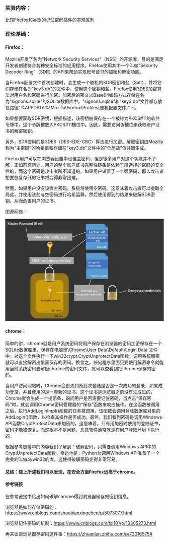 ### 实验内容：
比较Firefox和谷歌的记住密码插件的实现区别
### 理论基础：
#### Firefox：

Mozilla开发了名为"Network Security Services"（NSS）的开源库，目的是满足开发者创建符合各种安全标准的应用程序。Firefox使用其中一个叫做"Security Decoder Ring"（SDR）的API来帮助实现账号证书的加密和解密功能。

当Firefox配置文件首次创建时，会生成一个随机的SDR密钥和盐（Salt），并将它们存储在名为"key3.db"的文件中。使用这个密钥和盐，Firefox使用3DES加密算法对用户名和密码进行加密。加密后的密文以Base64编码方式存储在名为"signons.sqlite"的SQLite数据库中。"signons.sqlite"和"key3.db"文件都存放在路径"%APPDATA%\Mozilla\Firefox\Profiles\[随机配置文件]"下。

如果想要获取SDR密钥，根据描述，该密钥被保存在一个被称为PKCS#11的软件令牌中。这个令牌被放入PKCS#11槽位中。因此，需要访问该槽位来获取账户证书的解密密钥。

另外，SDR使用的是3DES（DES-EDE-CBC）算法进行加密。解密密钥由Mozilla称为"主密码"的哈希值和存储在"key3.db"文件中的"全局盐"值共同生成。

Firefox用户可以在浏览器设置中设置主密码，但是很多用户对这个功能并不了解。正如前面所述，用户的整个账户证书完整性链条是依赖于所选择的密码的安全性的，而这个密码是攻击者所不知道的。如果用户设置了一个强密码，那么攻击者想要恢复存储的证书将变得非常困难。

然而，如果用户没有设置主密码，系统将使用空密码。这意味着攻击者可以提取全局盐，并使用该盐与空密码进行哈希运算，然后使用得到的结果来破解SDR密钥，从而危害用户的证书。

图源网络：

![img](https://github.com/Azzzting/homework-group-48/blob/main/Project17/3.png)


#### chrome：

简单的讲，chrome就是用户系统密码将用户保存在浏览器的密码加密保存在一个SQLite数据库里，保存在电脑里\Chrome\User Data\Default\Login Data 文件中。对这个文件执行一下win32crypt.CryptUnprotectData函数，调用系统解密就可以直接解密出里面保存的密码。换言之，任何程序里面只要使用解密命令就能用当前系统密码去解密chrome的密码文件，就可以查看到把chrome保存的密码。

当用户访问网站时，Chrome会首先判断此次登陆是否是一次成功的登录，如果成功登录，并且使用的是一套新的证书，这个证书是浏览器之前没有生成过的，Chrome就会生成一个提示条，询问用户是否需要记住密码，当点击“保存密码”时，就会调用Chrome密码管理器的“保存”函数来响应操作。在这函数被调用之后，执行AddLoginImpl()函数的任务被调用，该函数会调用登陆数据库对象的AddLogin()函数，以检查其操作是否成功。最终，我们看到密码是调用Windows API函数CryptProtectData来加密的。这意味着，只有用加密时使用的登陆证书，密码才能被恢复。而这根本不是问题，恶意软件通常就是在用户登陆环境下执行的。

根据参考链接中的内容我们了解到：破解密码，只需要调用Windows API中的CryptUnprotectData函数。幸运地是，Python为调用Windows API准备了一个完美的叫做pywin32的库。这使得破解密码变得非常容易。

#### 总结：综上所述我们可以发现，在安全方面Firefox远高于chrome。

#### 参考链接
在参考链接中给出如何破解chrome得到浏览器储存的密钥信息。

浏览器是如何存储密码的：https://www.cnblogs.com/shoubianxingchen/p/5073077.html

浏览器记住密码的机制：https://www.cnblogs.com/lcl101/p/13305273.html

再来谈谈浏览器存密码这件事：https://zhuanlan.zhihu.com/p/72016575#
